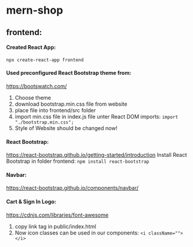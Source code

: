 # mern-shop

## frontend:

#### Created React App:

`npx create-react-app frontend `

#### Used preconfigured React Bootstrap theme from:

https://bootswatch.com/

1. Choose theme
2. download bootstrap.min.css file from website
3. place file into frontend/src folder
4. import min.css file in index.js file unter React DOM imports: `import "./bootstrap.min.css";`
5. Style of Website should be changed now!

#### React Bootstrap:

https://react-bootstrap.github.io/getting-started/introduction
Install React Bootstrap in folder frontend:
`npm install react-bootstrap`

#### Navbar:

https://react-bootstrap.github.io/components/navbar/

#### Cart & Sign In Logo:

https://cdnjs.com/libraries/font-awesome

1. copy link tag in public/index.html
2. Now icon classes can be used in our components: `<i className=""> </i>`
